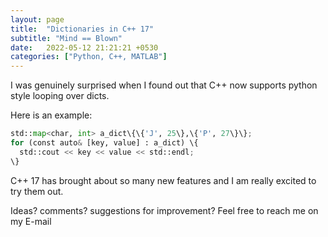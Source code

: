 ```yaml
---
layout: page
title:  "Dictionaries in C++ 17"
subtitle: "Mind == Blown"
date:   2022-05-12 21:21:21 +0530
categories: ["Python, C++, MATLAB"]
---
```


I was genuinely surprised when I found out that C++ now supports python style looping over dicts.  

Here is an example:
```python
std::map<char, int> a_dict\{\{'J', 25\},\{'P', 27\}\};
for (const auto& [key, value] : a_dict) \{
  std::cout << key << value << std::endl;
\}  
```

C++ 17 has brought about so many new features and I am really excited to try them out.

Ideas? comments? suggestions for improvement?
Feel free to reach me on my E-mail




